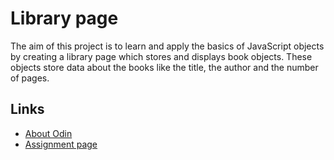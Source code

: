 # Library page

The aim of this project is to learn and apply the basics of JavaScript objects by creating a library page which stores and displays book objects. These objects store data about the books like the title, the author and the number of pages.

## Links

- [About Odin](https://www.theodinproject.com/about)
- [Assignment page](https://www.theodinproject.com/lessons/node-path-javascript-library)

